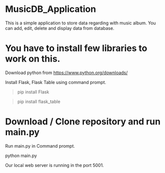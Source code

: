 # MusicDB_Application

This is a simple application to store data regarding with music album. You can add, edit, delete and display data from database.

# You have to install few libraries to work on this.

Download python from https://www.python.org/downloads/

Install Flask, Flask Table using command prompt.

  > pip install Flask

  > pip install flask_table

# Download / Clone repository and run main.py

Run main.py in Command prompt.

python main.py

Our local web server is running in the port 5001.
